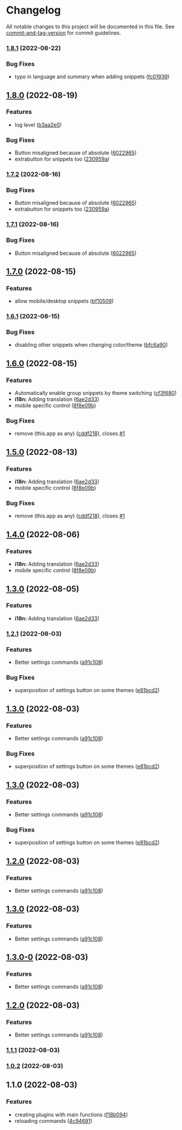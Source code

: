 # Changelog

All notable changes to this project will be documented in this file. See [commit-and-tag-version](https://github.com/absolute-version/commit-and-tag-version) for commit guidelines.

### [1.8.1](https://github.com/Mara-Li/obsidian-group-snippets/compare/1.8.0...1.8.1) (2022-08-22)


### Bug Fixes

* typo in language and summary when adding snippets ([fc01939](https://github.com/Mara-Li/obsidian-group-snippets/commit/fc01939e96cc9a5096a98bc0139fab54597c3c04))

## [1.8.0](https://github.com/Mara-Li/obsidian-group-snippets/compare/1.7.0...1.8.0) (2022-08-19)


### Features

* log level ([b3aa2e0](https://github.com/Mara-Li/obsidian-group-snippets/commit/b3aa2e0ae7ff0ecca3e60a1d6141e60029c2ebf9))


### Bug Fixes

* Button misaligned because of absolute ([6022965](https://github.com/Mara-Li/obsidian-group-snippets/commit/6022965a57e17bffb951d9745479a6071fbd4c45))
* extrabutton for snippets too ([230959a](https://github.com/Mara-Li/obsidian-group-snippets/commit/230959accb4ebe0f8e5e4aecf079e3016d04dde7))

### [1.7.2](https://github.com/Mara-Li/obsidian-group-snippets/compare/1.7.0...1.7.2) (2022-08-16)


### Bug Fixes

* Button misaligned because of absolute ([6022965](https://github.com/Mara-Li/obsidian-group-snippets/commit/6022965a57e17bffb951d9745479a6071fbd4c45))
* extrabutton for snippets too ([230959a](https://github.com/Mara-Li/obsidian-group-snippets/commit/230959accb4ebe0f8e5e4aecf079e3016d04dde7))

### [1.7.1](https://github.com/Mara-Li/obsidian-group-snippets/compare/1.7.0...1.7.1) (2022-08-16)


### Bug Fixes

* Button misaligned because of absolute ([6022965](https://github.com/Mara-Li/obsidian-group-snippets/commit/6022965a57e17bffb951d9745479a6071fbd4c45))

## [1.7.0](https://github.com/Mara-Li/obsidian-group-snippets/compare/1.6.1...1.7.0) (2022-08-15)


### Features

* allow mobile/desktop snippets ([bf10509](https://github.com/Mara-Li/obsidian-group-snippets/commit/bf10509b8114e52d21606b111d4320c82d00b6e8))

### [1.6.1](https://github.com/Mara-Li/obsidian-group-snippets/compare/1.6.0...1.6.1) (2022-08-15)


### Bug Fixes

* disabling other snippets when changing color/theme ([bfc6a90](https://github.com/Mara-Li/obsidian-group-snippets/commit/bfc6a906900c9e5942bfa66ac4d7851bdcfcffab))

## [1.6.0](https://github.com/Mara-Li/obsidian-group-snippets/compare/1.2.1...1.6.0) (2022-08-15)


### Features

* Automatically enable group snippets by theme switching ([cf3f680](https://github.com/Mara-Li/obsidian-group-snippets/commit/cf3f680e523cfaa9adec55a358cdb4c7763054d7))
* **i18n:** Adding translation ([6ae2d33](https://github.com/Mara-Li/obsidian-group-snippets/commit/6ae2d3356ffe7cefee3f37b0a91ed327000fb634))
* mobile specific control ([8f8e09b](https://github.com/Mara-Li/obsidian-group-snippets/commit/8f8e09b8682d687ea306e9f05650d891b407ba3d))


### Bug Fixes

* remove (this.app as any) ([cddf218](https://github.com/Mara-Li/obsidian-group-snippets/commit/cddf21851fe4bc0e6d0cf2abe65c4b583e621c04)), closes [#1](https://github.com/Mara-Li/obsidian-group-snippets/issues/1)

## [1.5.0](https://github.com/Mara-Li/obsidian-group-snippets/compare/1.2.1...1.5.0) (2022-08-13)


### Features

* **i18n:** Adding translation ([6ae2d33](https://github.com/Mara-Li/obsidian-group-snippets/commit/6ae2d3356ffe7cefee3f37b0a91ed327000fb634))
* mobile specific control ([8f8e09b](https://github.com/Mara-Li/obsidian-group-snippets/commit/8f8e09b8682d687ea306e9f05650d891b407ba3d))


### Bug Fixes

* remove (this.app as any) ([cddf218](https://github.com/Mara-Li/obsidian-group-snippets/commit/cddf21851fe4bc0e6d0cf2abe65c4b583e621c04)), closes [#1](https://github.com/Mara-Li/obsidian-group-snippets/issues/1)

## [1.4.0](https://github.com/Mara-Li/obsidian-group-snippets/compare/1.2.1...1.4.0) (2022-08-06)


### Features

* **i18n:** Adding translation ([6ae2d33](https://github.com/Mara-Li/obsidian-group-snippets/commit/6ae2d3356ffe7cefee3f37b0a91ed327000fb634))
* mobile specific control ([8f8e09b](https://github.com/Mara-Li/obsidian-group-snippets/commit/8f8e09b8682d687ea306e9f05650d891b407ba3d))

## [1.3.0](https://github.com/Mara-Li/obsidian-group-snippets/compare/1.2.1...1.3.0) (2022-08-05)


### Features

* **i18n:** Adding translation ([6ae2d33](https://github.com/Mara-Li/obsidian-group-snippets/commit/6ae2d3356ffe7cefee3f37b0a91ed327000fb634))

### [1.2.1](https://github.com/Mara-Li/obsidian-group-snippets/compare/1.1.0...1.2.1) (2022-08-03)


### Features

* Better settings commands ([a91c108](https://github.com/Mara-Li/obsidian-group-snippets/commit/a91c10857baa2a88fc43015d47bc0c2fe9dc4381))


### Bug Fixes

* superposition of settings button on some themes ([e81bcd2](https://github.com/Mara-Li/obsidian-group-snippets/commit/e81bcd28c2c9f5559959e4787825892edf856153))

## [1.3.0](https://github.com/Mara-Li/obsidian-group-snippets/compare/1.1.0...1.3.0) (2022-08-03)


### Features

* Better settings commands ([a91c108](https://github.com/Mara-Li/obsidian-group-snippets/commit/a91c10857baa2a88fc43015d47bc0c2fe9dc4381))


### Bug Fixes

* superposition of settings button on some themes ([e81bcd2](https://github.com/Mara-Li/obsidian-group-snippets/commit/e81bcd28c2c9f5559959e4787825892edf856153))

## [1.3.0](https://github.com/Mara-Li/obsidian-group-snippets/compare/1.1.0...1.3.0) (2022-08-03)


### Features

* Better settings commands ([a91c108](https://github.com/Mara-Li/obsidian-group-snippets/commit/a91c10857baa2a88fc43015d47bc0c2fe9dc4381))


### Bug Fixes

* superposition of settings button on some themes ([e81bcd2](https://github.com/Mara-Li/obsidian-group-snippets/commit/e81bcd28c2c9f5559959e4787825892edf856153))

## [1.2.0](https://github.com/Mara-Li/obsidian-group-snippets/compare/1.1.0...1.2.0) (2022-08-03)


### Features

* Better settings commands ([a91c108](https://github.com/Mara-Li/obsidian-group-snippets/commit/a91c10857baa2a88fc43015d47bc0c2fe9dc4381))

## [1.3.0](https://github.com/Mara-Li/obsidian-group-snippets/compare/1.1.0...1.3.0) (2022-08-03)


### Features

* Better settings commands ([a91c108](https://github.com/Mara-Li/obsidian-group-snippets/commit/a91c10857baa2a88fc43015d47bc0c2fe9dc4381))

## [1.3.0-0](https://github.com/Mara-Li/obsidian-group-snippets/compare/1.1.0...1.3.0-0) (2022-08-03)


### Features

* Better settings commands ([a91c108](https://github.com/Mara-Li/obsidian-group-snippets/commit/a91c10857baa2a88fc43015d47bc0c2fe9dc4381))

## [1.2.0](https://github.com/Mara-Li/obsidian-group-snippets/compare/1.1.0...1.2.0) (2022-08-03)


### Features

* Better settings commands ([a91c108](https://github.com/Mara-Li/obsidian-group-snippets/commit/a91c10857baa2a88fc43015d47bc0c2fe9dc4381))

### [1.1.1](https://github.com/Mara-Li/obsidian-group-snippets/compare/1.1.0...1.1.1) (2022-08-03)

### [1.0.2](https://github.com/Mara-Li/obsidian-group-snippets/compare/1.1.0...1.0.2) (2022-08-03)

## 1.1.0 (2022-08-03)


### Features

* creating plugins with main functions ([f18b094](https://github.com/Mara-Li/obsidian-group-snippets/commit/f18b094151d4402531ea49bafd7d24817b157b2f))
* reloading commands ([4c94691](https://github.com/Mara-Li/obsidian-group-snippets/commit/4c9469154f5d8a2a76ee339bc43a46cbff6e00df))
